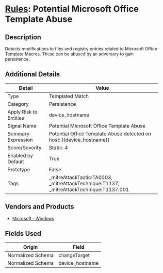 # [Rules](README.md): Potential Microsoft Office Template Abuse

## Description
Detects modifications to files and registry entries related to Microsoft Office Template Macros. These can be abused by an adversary to gain persistence.

## Additional Details
|Detail|Value|
|----|----|
|Type|Templated Match|
|Category|Persistence|
|Apply Risk to Entities|device_hostname|
|Signal Name|Potential Microsoft Office Template Abuse|
|Summary Expression|Potential Office Template Abuse detected on host: {{device_hostname}}|
|Score/Severity|Static: 4|
|Enabled by Default|True|
|Prototype|False|
|Tags|_mitreAttackTactic:TA0003, _mitreAttackTechnique:T1137, _mitreAttackTechnique:T1137.001|
## Vendors and Products
- [Microsoft - Windows](../products/1ff7546c-cb36-4a24-87f7-89d2cecc5761.md)


## Fields Used

|Origin|Field|
|----|----|
|Normalized Schema|changeTarget|
|Normalized Schema|device_hostname|


